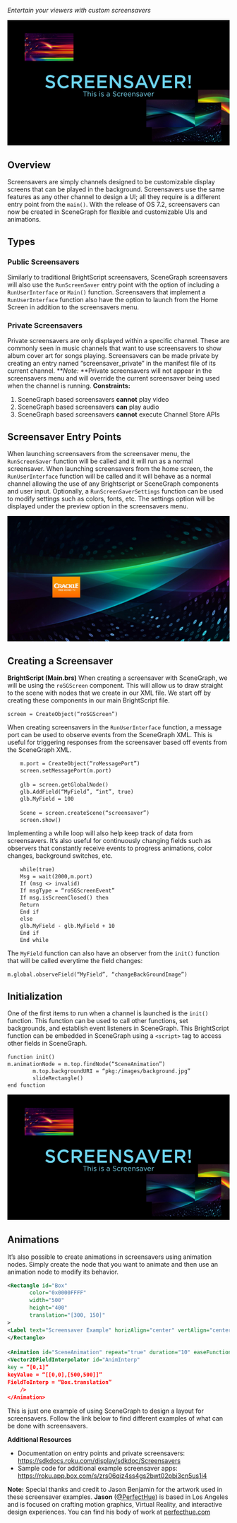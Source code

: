 _Entertain your viewers with custom screensavers_

![Sample Screensaver](../../images/screensaver-preview.png)

## Overview

Screensavers are simply channels designed to be customizable display screens that can be played in the background. Screensavers use the same features as any other channel to design a UI; all they require is a different entry point from the `main()`. With the release of OS 7.2, screensavers can now be created in SceneGraph for flexible and customizable UIs and animations.

## Types

### Public Screensavers

Similarly to traditional BrightScript screensavers, SceneGraph screensavers will also use the `RunScreenSaver` entry point with the option of including a `RunUserInterface` or `Main()` function. Screensavers that implement a `RunUserInterface` function also have the option to launch from the Home Screen in addition to the screensavers menu.

### Private Screensavers

Private screensavers are only displayed within a specific channel. These are commonly seen in music channels that want to use screensavers to show album cover art for songs playing. Screensavers can be made private by creating an entry named “screensaver_private” in the manifest file of its current channel. **_Note:_ **Private screensavers will not appear in the screensavers menu and will override the current screensaver being used when the channel is running. **Constraints:**

1.  SceneGraph based screensavers **cannot** play video
2.  SceneGraph based screensavers **can** play audio
3.  SceneGraph based screensavers **cannot** execute Channel Store APIs

## Screensaver Entry Points

When launching screensavers from the screensaver menu, the `RunScreenSaver` function will be called and it will run as a normal screensaver. When launching screensavers from the home screen, the `RunUserInterface` function will be called and it will behave as a normal channel allowing the use of any Brightscript or SceneGraph components and user input. Optionally, a `RunScreenSaverSettings` function can be used to modify settings such as colors, fonts, etc. The settings option will be displayed under the preview option in the screensavers menu.

![Sample Channel Screenshot](../../images/screensaver-screenshot.png)

## Creating a Screensaver

**BrightScript (Main.brs)** When creating a screensaver with SceneGraph, we will be using the `roSGScreen` component. This will allow us to draw straight to the scene with nodes that we create in our XML file. We start off by creating these components in our main BrightScript file.

    screen = CreateObject(“roSGScreen”)

When creating screensavers in the `RunUserInterface` function, a message port can be used to observe events from the SceneGraph XML. This is useful for triggering responses from the screensaver based off events from the SceneGraph XML.

```brightscript
    m.port = CreateObject(“roMessagePort”)
    screen.setMessagePort(m.port)

    glb = screen.getGlobalNode()
    glb.AddField(“MyField”, “int”, true)
    glb.MyField = 100

    Scene = screen.createScene(“screensaver”)
    screen.show()
```

Implementing a while loop will also help keep track of data from screensavers. It’s also useful for continuously changing fields such as observers that constantly receive events to progress animations, color changes, background switches, etc.

```brightscript
    while(true)
    Msg = wait(2000,m.port)
    If (msg <> invalid)
    If msgType = “roSGScreenEvent”
    If msg.isScreenClosed() then
    Return
    End if
    else
    glb.MyField - glb.MyField + 10
    End if
    End while
```

The `MyField` function can also have an observer from the `init()` function that will be called everytime the field changes:

    m.global.observeField(“MyField”, “changeBackGroundImage”)

## Initialization

One of the first items to run when a channel is launched is the `init()` function. This function can be used to call other functions, set backgrounds, and establish event listeners in SceneGraph. This BrightScript function can be embedded in SceneGraph using a `<script>` tag to access other fields in SceneGraph.

```brightscript
function init()
m.animationNode = m.top.findNode(“SceneAnimation”)
	 	m.top.backgroundURI = “pkg:/images/background.jpg”
	 	slideRectangle()
end function
```

![Screensaver animations](../../images/screensaver-preview.png)
## Animations

It’s also possible to create animations in screensavers using animation nodes. Simply create the node that you want to animate and then use an animation node to modify its behavior.

```xml
<Rectangle id="Box"
	   color="0x0000FFFF"
	   width="500"
	   height="400"
	   translation="[300, 150]"
>
<Label text="Screensaver Example" horizAlign="center" vertAlign="center" width="300" height="200" color="0x200000FF"/>
</Rectangle>

<Animation id="SceneAnimation" repeat="true" duration="10" easeFunction="linear" >
<Vector2DFieldInterpolator id="AnimInterp"
key = “[0,1]”
keyValue = “[[0,0],[500,500]]”
FieldToInterp = “Box.translation”
	/>
</Animation>
```

 This is just one example of using SceneGraph to design a layout for screensavers. Follow the link below to find different examples of what can be done with screensavers.

**Additional Resources**
* Documentation on entry points and private screensavers: https://sdkdocs.roku.com/display/sdkdoc/Screensavers
* Sample code for additional example screensaver apps: https://roku.app.box.com/s/zrs06qiz4ss4gs2bwt02pbi3cn5us1i4

**Note:** Special thanks and credit to Jason Benjamin for the artwork used in these screensaver examples. **Jason** (<a href="https://www.instagram.com/perfecthue/">@PerfectHue</a>) is based in Los Angeles and is focused on crafting motion graphics, Virtual Reality, and interactive design experiences. You can find his body of work at <a href="http://www.perfecthue.com/">perfecthue.com</a>
